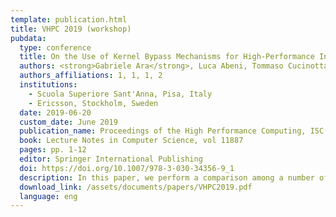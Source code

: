 ```yaml
---
template: publication.html
title: VHPC 2019 (workshop)
pubdata:
  type: conference
  title: On the Use of Kernel Bypass Mechanisms for High-Performance Inter-container Communications
  authors: <strong>Gabriele Ara</strong>, Luca Abeni, Tommaso Cucinotta, and Carlo Vitucci
  authors_affiliations: 1, 1, 1, 2
  institutions:
    - Scuola Superiore Sant'Anna, Pisa, Italy
    - Ericsson, Stockholm, Sweden
  date: 2019-06-20
  custom_date: June 2019
  publication_name: Proceedings of the High Performance Computing, ISC High Performance 2019
  book: Lecture Notes in Computer Science, vol 11887
  pages: pp. 1-12
  editor: Springer International Publishing
  doi: https://doi.org/10.1007/978-3-030-34356-9_1
  description: In this paper, we perform a comparison among a number of different virtual bridging and switching technologies, each widely available and commonly used on Linux, to provide network connectivity to co-located LXC containers for high-performance application scenarios.
  download_link: /assets/documents/papers/VHPC2019.pdf
  language: eng
---
```

